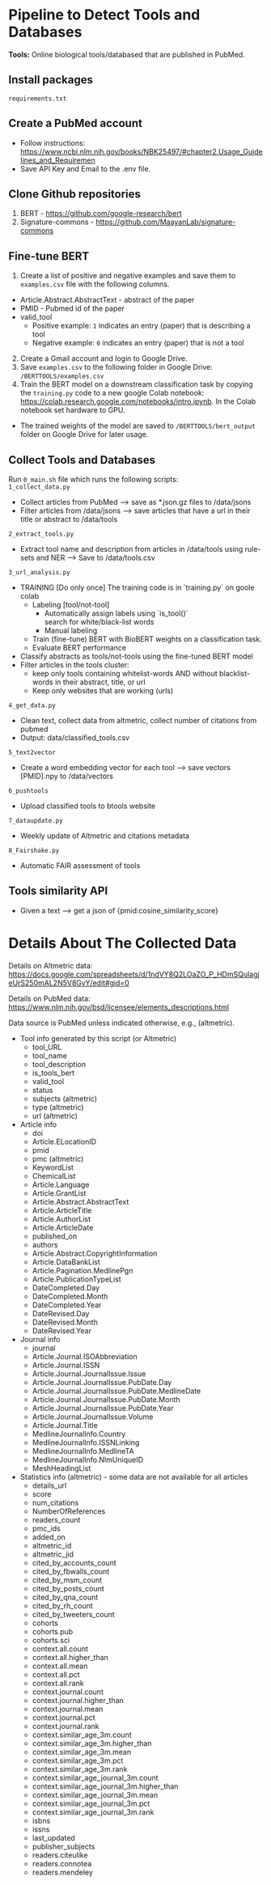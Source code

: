 # Pipeline to Detect Tools and Databases

<b>Tools:</b> Online biological tools/databased that are published in PubMed. </br>
## Install packages
`requirements.txt`

## Create a PubMed account 
* Follow instructions: https://www.ncbi.nlm.nih.gov/books/NBK25497/#chapter2.Usage_Guidelines_and_Requiremen
* Save API Key and Email to the .env file.

## Clone Github repositories
1. BERT - https://github.com/google-research/bert
2. Signature-commons - https://github.com/MaayanLab/signature-commons

## Fine-tune BERT
1. Create a list of positive and negative examples and save them to `examples.csv` file with the following columns.
* Article.Abstract.AbstractText    -  abstract of the paper
* PMID    - Pubmed id of the paper
* valid_tool 
    * Positive example: `1` indicates an entry (paper) that is describing a tool
    * Negative example: `0` indicates an entry (paper) that is not a tool
  
2. Create a Gmail account and login to Google Drive.
3. Save `examples.csv` to the following folder in Google Drive: `/BERTTOOLS/examples.csv`
4. Train the BERT model on a downstream classification task by copying the `training.py` code to a new google Colab notebook:
https://colab.research.google.com/notebooks/intro.ipynb.
In the Colab notebook set hardware to GPU.

* The trained weights of the model are saved to `/BERTTOOLS/bert_output` folder on Google Drive for later usage.

## Collect Tools and Databases
Run ```0_main.sh``` file which runs the following scripts: </br>
```1_collect_data.py```
 </br> 
 <ul>
 <li> Collect articles from PubMed --> save as *.json.gz files to /data/jsons </li>
 <li> Filter articles from /data/jsons --> save articles that have a url in their title or abstract to /data/tools </li>
 </ul>

 ```2_extract_tools.py```
 <ul>
 <li> 
      Extract tool name and description from articles in /data/tools using rule-sets and NER
      --> Save to /data/tools.csv 
 </li>
 </ul>
 
 ```3_url_analysis.py```
  <ul>
 <li> 
      TRAINING [Do only once]
      The training code is in `training.py` on goole colab
      <ul>
        <li>
        Labeling [tool/not-tool]
        <ul>
         <li>
         Automatically assign labels using `is_tool()`</br>
         search for white/black-list words
        </li>
        </li>
        <li>
        Manual labeling
        </li>
       </ul>
       <li>
       Train (fine-tune) BERT with BioBERT weights on a classification task.
        </li>
        <li>
        Evaluate BERT performance
        </li>
      </ul>
 </li>
 
 <li> 
      Classify abstracts as tools/not-tools using the fine-tuned BERT model
 </li>
 <li> 
      Filter articles in the tools cluster:
   <ul>
       <li>
       keep only tools containing whitelist-words AND without blacklist-words in their abstract, title, or url
       </li>
       <li>
        Keep only websites that are working (urls)
       </li>
   </ul>
 </li> 
 </ul>
 
  ```4_get_data.py```
 <ul>
  <li> 
   Clean text, collect data from altmetric, collect number of citations from pubmed 
  </li>
  <li>
   Output: data/classified_tools.csv
  </li>
  </ul>
 
 ```5_text2vector```
 <ul>
  <li> 
      Create a word embedding vector for each tool --> save vectors [PMID].npy to /data/vectors
 </li>
 </ul>
 
 ```6_pushtools```
 <ul>
  <li> 
      Upload classified tools to btools website
 </li>
 </ul>
 
```7_dataupdate.py```
 <ul>
  <li> 
      Weekly update of Altmetric and citations metadata 
 </li>
 </ul>
 
```8_Fairshake.py```
 <ul>
  <li> 
      Automatic FAIR assessment of tools
 </li>
 </ul>
 
 ## Tools similarity API
 <ul>
  <li>
 Given a text --> get a json of {pmid:cosine_similarity_score}
  </li>
</ul>

 
# Details About The Collected Data
Details on Altmetric data:
https://docs.google.com/spreadsheets/d/1ndVY8Q2LOaZO_P_HDmSQulagjeUrS250mAL2N5V8GvY/edit#gid=0

Details on PubMed data:
https://www.nlm.nih.gov/bsd/licensee/elements_descriptions.html

Data source is PubMed unless indicated otherwise, e.g., (altmetric).


<ul>
 <li> Tool info generated by this script (or Altmetric)
   <ul>
                <li>tool_URL </li> 
                <li>tool_name</li>
                <li>tool_description </li>
                <li>is_tools_bert </li>
                <li>valid_tool </li>
                <li>status </li>
                <li>subjects (altmetric) </li>
                <li>type (altmetric)</li> 
                <li>url (altmetric)</li>
    </ul>
 </li>
 <li> Article info
  <ul>
                <li>doi</li>
                <li>Article.ELocationID</li>
                <li>pmid</li>
                <li>pmc (altmetric)</li>
                <li>KeywordList</li>
                <li>ChemicalList</li>
                <li>Article.Language</li>
                <li>Article.GrantList</li>
                <li>Article.Abstract.AbstractText</li>
                <li>Article.ArticleTitle</li> 
                <li>Article.AuthorList</li> 
                <li>Article.ArticleDate</li>
                <li>published_on</li> 
                <li>authors</li>
                <li>Article.Abstract.CopyrightInformation</li>
                <li>Article.DataBankList</li>
                <li>Article.Pagination.MedlinePgn</li>
                <li>Article.PublicationTypeList</li>
                <li>DateCompleted.Day</li>
                <li>DateCompleted.Month</li>
                <li>DateCompleted.Year</li>
                <li>DateRevised.Day</li>
                <li>DateRevised.Month</li>
                <li>DateRevised.Year</li>
   </ul>
<li> Journal info   
 <ul>
                <li>journal</li>
                <li>Article.Journal.ISOAbbreviation</li>
                <li>Article.Journal.ISSN</li>
                <li>Article.Journal.JournalIssue.Issue</li>
                <li>Article.Journal.JournalIssue.PubDate.Day</li>
                <li>Article.Journal.JournalIssue.PubDate.MedlineDate</li>
                <li>Article.Journal.JournalIssue.PubDate.Month</li>
                <li>Article.Journal.JournalIssue.PubDate.Year</li>
                <li>Article.Journal.JournalIssue.Volume</li>
                <li>Article.Journal.Title</li>
                <li>MedlineJournalInfo.Country</li> 
                <li>MedlineJournalInfo.ISSNLinking</li>
                <li>MedlineJournalInfo.MedlineTA</li>
                <li>MedlineJournalInfo.NlmUniqueID</li>
                <li>MeshHeadingList</li>
 </ul>
</li>
<li> Statistics info (altmetric) - some data are not available for all articles
  <ul>
               <li>details_url </li>
               <li>score</li>
               <li>num_citations</li> 
               <li>NumberOfReferences</li>
               <li>readers_count</li> 
               <li>pmc_ids</li>
               <li>added_on</li>
               <li>altmetric_id</li>
               <li>altmetric_jid</li>
               <li>cited_by_accounts_count</li> 
               <li>cited_by_fbwalls_count</li> 
               <li>cited_by_msm_count</li> 
               <li>cited_by_posts_count</li> 
               <li>cited_by_qna_count</li>
               <li>cited_by_rh_count</li>
               <li>cited_by_tweeters_count</li>
               <li>cohorts</li>
               <li>cohorts.pub</li>
               <li>cohorts.sci</li>
               <li>context.all.count</li>
               <li>context.all.higher_than</li>
               <li>context.all.mean</li>
               <li>context.all.pct</li>
               <li>context.all.rank</li>
               <li>context.journal.count</li>
               <li>context.journal.higher_than</li>
               <li>context.journal.mean</li>
               <li>context.journal.pct</li>
               <li>context.journal.rank</li>
               <li>context.similar_age_3m.count</li>
               <li>context.similar_age_3m.higher_than</li>
               <li>context.similar_age_3m.mean</li>
               <li>context.similar_age_3m.pct</li>
               <li>context.similar_age_3m.rank</li>
               <li>context.similar_age_journal_3m.count</li>
               <li>context.similar_age_journal_3m.higher_than</li>
               <li>context.similar_age_journal_3m.mean</li>
               <li>context.similar_age_journal_3m.pct</li>
               <li>context.similar_age_journal_3m.rank</li>
               <li>isbns</li>
               <li>issns</li>
               <li>last_updated</li>
               <li>publisher_subjects</li>
               <li>readers.citeulike</li>
               <li>readers.connotea</li>
               <li>readers.mendeley</li>
  </ul>
</li>
</ul>
